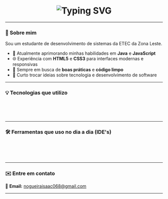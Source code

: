 <h1 align="center">
  <img src="https://readme-typing-svg.herokuapp.com?font=Fira+Code&size=26&duration=4000&pause=800&color=BD93F9&center=true&vCenter=true&width=550&lines=Olá%2C+eu+sou+Isaac+Nogueira!;Estudante+de+Desenvolvimento+de+Sistemas" alt="Typing SVG" />
</h1>

---

### 🧠 Sobre mim

Sou um estudante de desenvolvimento de sistemas da ETEC da Zona Leste.

- 🎯 Atualmente aprimorando minhas habilidades em **Java** e **JavaScript**  
- 🌐 Experiência com **HTML5** e **CSS3** para interfaces modernas e responsivas  
- 🚀 Sempre em busca de **boas práticas** e **código limpo**  
- 💬 Curto trocar ideias sobre tecnologia e desenvolvimento de software  

---

### 💡 Tecnologias que utilizo

<div align="center" style="animation: fadeIn 2s ease-in-out;">
  <img align="center" alt="HTML5" height="50" width="60" src="https://cdn.jsdelivr.net/gh/devicons/devicon/icons/html5/html5-original.svg">
  <img align="center" alt="CSS3" height="50" width="60" src="https://cdn.jsdelivr.net/gh/devicons/devicon/icons/css3/css3-original.svg">
  <img align="center" alt="JavaScript" height="50" width="60" src="https://cdn.jsdelivr.net/gh/devicons/devicon/icons/javascript/javascript-original.svg">
  <img align="center" alt="Java" height="50" width="60" src="https://cdn.jsdelivr.net/gh/devicons/devicon/icons/java/java-original.svg">
</div>

---

### 🛠️ Ferramentas que uso no dia a dia (IDE's)

<div align="center" style="animation: fadeIn 2s ease-in-out;">
  <img align="center" alt="VisualStudioCode" height="50" width="60" src="https://cdn.jsdelivr.net/gh/devicons/devicon/icons/vscode/vscode-original.svg">
  <img align="center" alt="NetBeans" height="50" width="60" src="https://upload.wikimedia.org/wikipedia/commons/9/98/Apache_NetBeans_Logo.svg">
</div>

---

### ✉️ Entre em contato

📧 **Email:** [nogueiraisaac068@gmail.com](mailto:nogueiraisaac068@gmail.com)

---

<style>
@keyframes fadeIn {
  from { opacity: 0; transform: translateY(10px); }
  to { opacity: 1; transform: translateY(0); }
}
</style>
